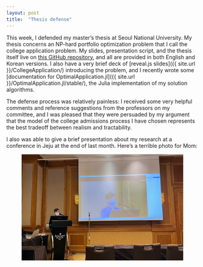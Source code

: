 ```yaml
---
layout: post
title:  "Thesis defense"
---
```


This week, I defended my master’s thesis at Seoul National University. My thesis concerns an NP-hard portfolio optimization problem that I call the college application problem. My slides, presentation script, and the thesis itself live on [this GitHub repository](https://github.com/maxkapur/CollegeApplication), and all are provided in both English and Korean versions. I also have a very brief deck of [reveal.js slides]({{ site.url }}/CollegeApplication/) introducing the problem, and I recently wrote some [documentation for OptimalApplication.jl]({{ site.url }}/OptimalApplication.jl/stable/), the Julia implementation of my solution algorithms.

The defense process was relatively painless: I received some very helpful comments and reference suggestions from the professors on my committee, and I was pleased that they were persuaded by my argument that the model of the college admissions process I have chosen represents the best tradeoff between realism and tractability.

I also was able to give a brief presentation about my research at a conference in Jeju at the end of last month. Here’s a terrible photo for Mom:

<figure>
<img
  src="/assets/images/jeju-conference.jpg"
  class="compact"
  alt="Max giving a presentation about the college application problem at a conference in Jeju"
/>
</figure>
